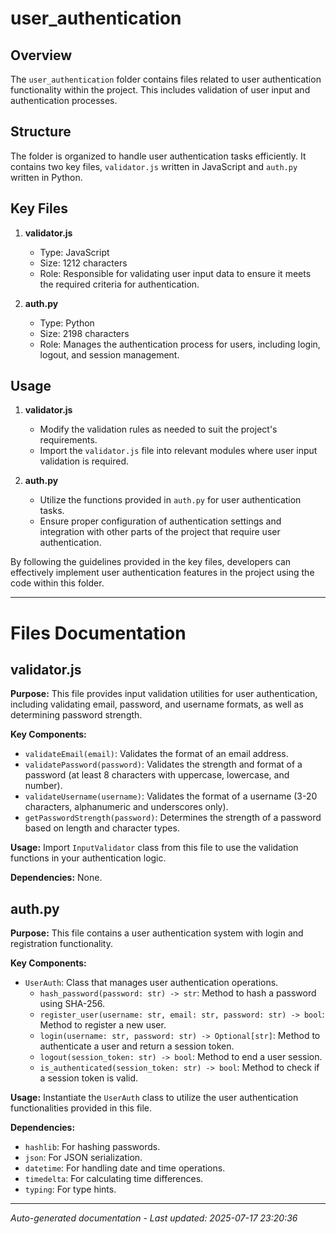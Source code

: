 # user_authentication

## Overview
The `user_authentication` folder contains files related to user authentication functionality within the project. This includes validation of user input and authentication processes.

## Structure
The folder is organized to handle user authentication tasks efficiently. It contains two key files, `validator.js` written in JavaScript and `auth.py` written in Python.

## Key Files
1. **validator.js**
   - Type: JavaScript
   - Size: 1212 characters
   - Role: Responsible for validating user input data to ensure it meets the required criteria for authentication.

2. **auth.py**
   - Type: Python
   - Size: 2198 characters
   - Role: Manages the authentication process for users, including login, logout, and session management.

## Usage
1. **validator.js**
   - Modify the validation rules as needed to suit the project's requirements.
   - Import the `validator.js` file into relevant modules where user input validation is required.

2. **auth.py**
   - Utilize the functions provided in `auth.py` for user authentication tasks.
   - Ensure proper configuration of authentication settings and integration with other parts of the project that require user authentication.

By following the guidelines provided in the key files, developers can effectively implement user authentication features in the project using the code within this folder.

---

# Files Documentation

## validator.js

**Purpose:** This file provides input validation utilities for user authentication, including validating email, password, and username formats, as well as determining password strength.

**Key Components:**
- `validateEmail(email)`: Validates the format of an email address.
- `validatePassword(password)`: Validates the strength and format of a password (at least 8 characters with uppercase, lowercase, and number).
- `validateUsername(username)`: Validates the format of a username (3-20 characters, alphanumeric and underscores only).
- `getPasswordStrength(password)`: Determines the strength of a password based on length and character types.

**Usage:** Import `InputValidator` class from this file to use the validation functions in your authentication logic.

**Dependencies:** None.

## auth.py

**Purpose:** This file contains a user authentication system with login and registration functionality.

**Key Components:**
- `UserAuth`: Class that manages user authentication operations.
  - `hash_password(password: str) -> str`: Method to hash a password using SHA-256.
  - `register_user(username: str, email: str, password: str) -> bool`: Method to register a new user.
  - `login(username: str, password: str) -> Optional[str]`: Method to authenticate a user and return a session token.
  - `logout(session_token: str) -> bool`: Method to end a user session.
  - `is_authenticated(session_token: str) -> bool`: Method to check if a session token is valid.

**Usage:** Instantiate the `UserAuth` class to utilize the user authentication functionalities provided in this file.

**Dependencies:** 
- `hashlib`: For hashing passwords.
- `json`: For JSON serialization.
- `datetime`: For handling date and time operations.
- `timedelta`: For calculating time differences.
- `typing`: For type hints.

---
*Auto-generated documentation - Last updated: 2025-07-17 23:20:36*

